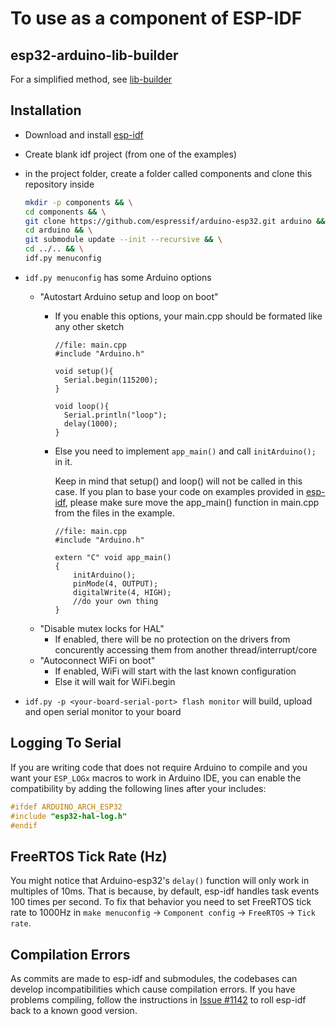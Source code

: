 To use as a component of ESP-IDF
=================================================

## esp32-arduino-lib-builder

For a simplified method, see [lib-builder](lib_builder.md)

## Installation

- Download and install [esp-idf](https://github.com/espressif/esp-idf)
- Create blank idf project (from one of the examples)
- in the project folder, create a folder called components and clone this repository inside

    ```bash
    mkdir -p components && \
    cd components && \
    git clone https://github.com/espressif/arduino-esp32.git arduino && \
    cd arduino && \
    git submodule update --init --recursive && \
    cd ../.. && \
    idf.py menuconfig
  ```
- ```idf.py menuconfig``` has some Arduino options
    - "Autostart Arduino setup and loop on boot"
        - If you enable this options, your main.cpp should be formated like any other sketch

          ```arduino
          //file: main.cpp
          #include "Arduino.h"

          void setup(){
            Serial.begin(115200);
          }

          void loop(){
            Serial.println("loop");
            delay(1000);
          }
          ```

        - Else you need to implement ```app_main()``` and call ```initArduino();``` in it.

          Keep in mind that setup() and loop() will not be called in this case.
          If you plan to base your code on examples provided in [esp-idf](https://github.com/espressif/esp-idf/tree/master/examples), please make sure move the app_main() function in main.cpp from the files in the example.

          ```arduino
          //file: main.cpp
          #include "Arduino.h"

          extern "C" void app_main()
          {
              initArduino();
              pinMode(4, OUTPUT);
              digitalWrite(4, HIGH);
              //do your own thing
          }
          ```
    - "Disable mutex locks for HAL"
        - If enabled, there will be no protection on the drivers from concurently accessing them from another thread/interrupt/core
    - "Autoconnect WiFi on boot"
        - If enabled, WiFi will start with the last known configuration
        - Else it will wait for WiFi.begin
- ```idf.py -p <your-board-serial-port> flash monitor``` will build, upload and open serial monitor to your board

## Logging To Serial

If you are writing code that does not require Arduino to compile and you want your `ESP_LOGx` macros to work in Arduino IDE, you can enable the compatibility by adding the following lines after your includes:

```cpp
#ifdef ARDUINO_ARCH_ESP32
#include "esp32-hal-log.h"
#endif
```

## FreeRTOS Tick Rate (Hz)

You might notice that Arduino-esp32's `delay()` function will only work in multiples of 10ms. That is because, by default, esp-idf handles task events 100 times per second.
To fix that behavior you need to set FreeRTOS tick rate to 1000Hz in `make menuconfig` -> `Component config` -> `FreeRTOS` -> `Tick rate`.

## Compilation Errors

As commits are made to esp-idf and submodules, the codebases can develop incompatibilities which cause compilation errors.  If you have problems compiling, follow the instructions in [Issue #1142](https://github.com/espressif/arduino-esp32/issues/1142) to roll esp-idf back to a known good version.
